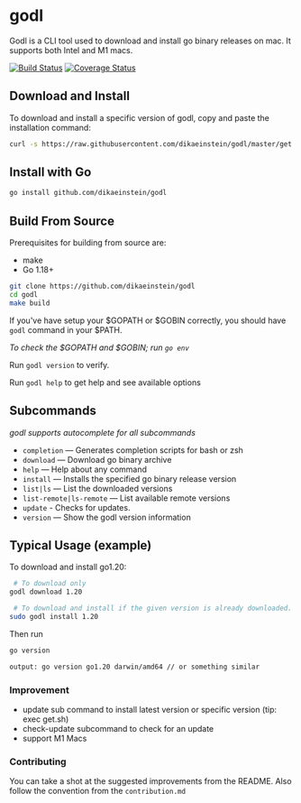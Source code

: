 # godl

Godl is a CLI tool used to download and install go binary releases on mac. It supports both Intel and M1 macs.

[![Build Status](https://github.com/dikaeinstein/godl/actions/workflows/ci-cd.yml/badge.svg?branch=master)](https://github.com/dikaeinstein/godl/actions)
[![Coverage Status](https://coveralls.io/repos/github/dikaeinstein/godl/badge.svg?branch=master)](https://coveralls.io/github/dikaeinstein/godl?branch=master)

## Download and Install

To download and install a specific version of godl, copy and paste the installation command:

```bash
curl -s https://raw.githubusercontent.com/dikaeinstein/godl/master/get.sh | sh -s -- v0.18.0
```

## Install with Go

```bash
go install github.com/dikaeinstein/godl
```

## Build From Source

Prerequisites for building from source are:

- make
- Go 1.18+

```bash
git clone https://github.com/dikaeinstein/godl
cd godl
make build
```

If you've have setup your $GOPATH or $GOBIN correctly, you should have `godl` command in your $PATH.

*To check the $GOPATH and $GOBIN; run `go env`*

Run `godl version` to verify.

Run `godl help` to get help and see available options

## Subcommands

*godl supports autocomplete for all subcommands*

- `completion` — Generates completion scripts for bash or zsh
- `download` — Download go binary archive
- `help` — Help about any command
- `install` — Installs the specified go binary release version
- `list|ls` — List the downloaded versions
- `list-remote|ls-remote` — List available remote versions
- `update` - Checks for updates.
- `version` — Show the godl version information

## Typical Usage (example)

To download and install go1.20:

```bash
 # To download only
godl download 1.20

 # To download and install if the given version is already downloaded.
sudo godl install 1.20

```

Then run

```bash
go version
```

```bash
output: go version go1.20 darwin/amd64 // or something similar
```

### Improvement

- update sub command to install latest version or specific version (tip: exec get.sh)
- check-update subcommand to check for an update
- support M1 Macs

### Contributing

You can take a shot at the suggested improvements from the README. Also follow the convention from the `contribution.md`

